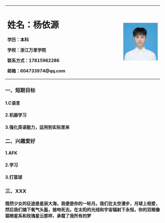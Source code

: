 <table border="0">
  <tr>
    <td width="75%">
      <h1>姓名：杨依源</h1>
      <p><b>学历：本科</b></p>
      <p><b>学校：浙江万里学院</b></p>
      <p><b>联系方式：17815962286</b></p>
      <p><b>邮箱：604733974@qq.com</b></p>
    </td>
    <td width="25%">
      <img src="/证件照.jpg" width="100%">
    </td>
  </tr>
</table>



### 一、短期目标
#### 1.C语言
#### 2.机器学习
#### 3.强化英语能力，运用到实际里来
### 二、兴趣爱好
#### 1.AFK
#### 2.学习
#### 3.打篮球
### 三、XXX
#### 既然少女的征途是星辰大海，我便是你的一轮月。我们在太空漫步，月球上相爱，然后我们摘下氧气头盔，接吻死去。在太阳的光线和宇宙辐射下永恒，你的双眼像猫眼星系和玫瑰星云那样，承载了我所有的梦
